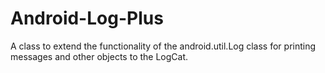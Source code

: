 # Android-Log-Plus
A class to extend the functionality of the android.util.Log class for printing messages and other objects to the LogCat.
